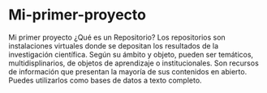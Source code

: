 # Mi-primer-proyecto
Mi primer proyecto 
¿Qué es un Repositorio?
Los repositorios son instalaciones virtuales donde se depositan los resultados de la investigación científica.
Según su ámbito y objeto, pueden ser temáticos, multidisplinarios, de objetos de aprendizaje o institucionales.
Son recursos de información que presentan la mayoría de sus contenidos en abierto. Puedes utilizarlos como bases de datos a texto completo.
